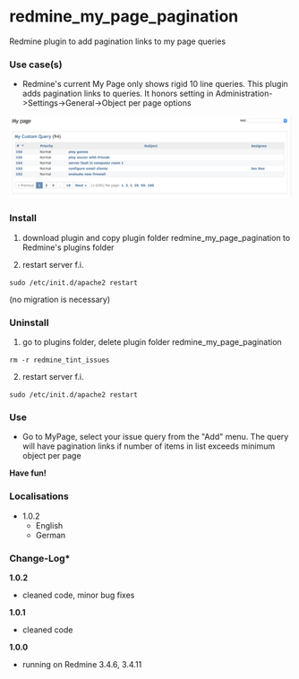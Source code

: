 # redmine_my_page_pagination

Redmine plugin to add pagination links to my page queries

### Use case(s)

* Redmine's current My Page only shows rigid 10 line queries. This plugin adds pagination links to queries. It honors setting in Administration->Settings->General->Object per page options

![PNG that represents a quick overview](/doc/my_page_example.png)

### Install

1. download plugin and copy plugin folder redmine_my_page_pagination to Redmine's plugins folder 

2. restart server f.i.  

`sudo /etc/init.d/apache2 restart`

(no migration is necessary)

### Uninstall

1. go to plugins folder, delete plugin folder redmine_my_page_pagination

`rm -r redmine_tint_issues`

2. restart server f.i. 

`sudo /etc/init.d/apache2 restart`

### Use

* Go to MyPage, select your issue query from the "Add" menu. The query will have pagination links if number of items in list exceeds minimum object per page

**Have fun!**

### Localisations

* 1.0.2
  - English
  - German

### Change-Log* 

**1.0.2**
 - cleaned code, minor bug fixes
 
**1.0.1**
 - cleaned code
 
**1.0.0** 
  - running on Redmine 3.4.6, 3.4.11
